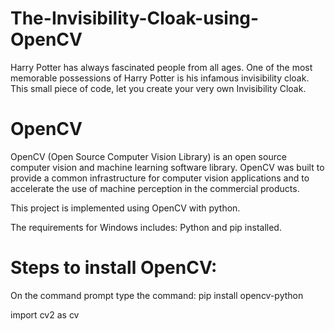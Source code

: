# The-Invisibility-Cloak-using-OpenCV

Harry Potter has always fascinated people from all ages. One of the most memorable possessions of Harry Potter is his infamous invisibility cloak. This small piece of code, let you create your very own Invisibility Cloak.

# OpenCV

OpenCV (Open Source Computer Vision Library) is an open source computer vision and machine learning software library. OpenCV was built to provide a common infrastructure for computer vision applications and to accelerate the use of machine perception in the commercial products.

This project is implemented using OpenCV with python.

The requirements for Windows includes:
Python and pip installed.

# Steps to install OpenCV:
On the command prompt type the command: pip install opencv-python

import cv2 as cv

